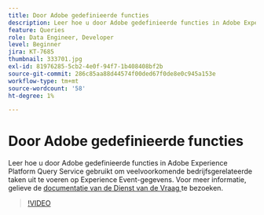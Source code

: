 ```yaml
---
title: Door Adobe gedefinieerde functies
description: Leer hoe u door Adobe gedefinieerde functies in Adobe Experience Platform Query Service gebruikt om veelvoorkomende bedrijfsgerelateerde taken uit te voeren op Experience Event-gegevens.
feature: Queries
role: Data Engineer, Developer
level: Beginner
jira: KT-7685
thumbnail: 333701.jpg
exl-id: 81976285-5cb2-4e0f-94f7-1b408408bf2b
source-git-commit: 286c85aa88d44574f00ded67f0de8e0c945a153e
workflow-type: tm+mt
source-wordcount: '58'
ht-degree: 1%

---
```


# Door Adobe gedefinieerde functies

Leer hoe u door Adobe gedefinieerde functies in Adobe Experience Platform Query Service gebruikt om veelvoorkomende bedrijfsgerelateerde taken uit te voeren op Experience Event-gegevens. Voor meer informatie, gelieve de [ documentatie van de Dienst van de Vraag ](https://experienceleague.adobe.com/docs/experience-platform/query/home.html?lang=nl) te bezoeken.

>[!VIDEO](https://video.tv.adobe.com/v/333701?learn=on&enablevpops)
